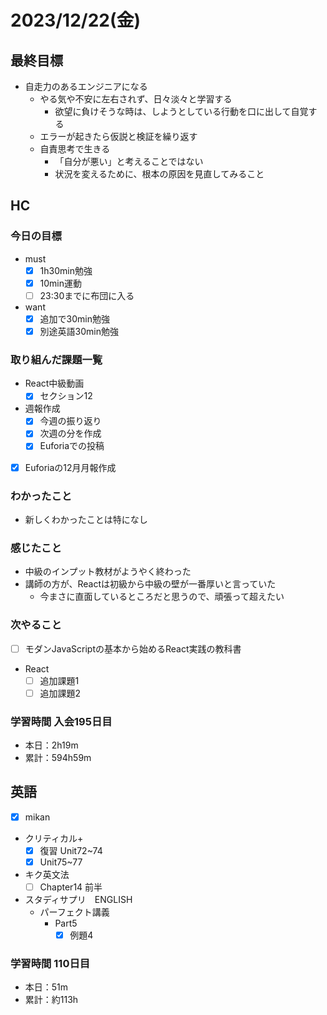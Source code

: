 # 2023/12/22(金)

## 最終目標

- 自走力のあるエンジニアになる
  - やる気や不安に左右されず、日々淡々と学習する
    - 欲望に負けそうな時は、しようとしている行動を口に出して自覚する
  - エラーが起きたら仮説と検証を繰り返す
  - 自責思考で生きる
    - 「自分が悪い」と考えることではない
    - 状況を変えるために、根本の原因を見直してみること

## HC

### 今日の目標

- must
  - [x] 1h30min勉強
  - [x] 10min運動
  - [ ] 23:30までに布団に入る

- want
  - [x] 追加で30min勉強
  - [x] 別途英語30min勉強

### 取り組んだ課題一覧

- React中級動画
  - [x] セクション12

- 週報作成
  - [x] 今週の振り返り
  - [x] 次週の分を作成
  - [x] Euforiaでの投稿

- [x] Euforiaの12月月報作成

### わかったこと

- 新しくわかったことは特になし

### 感じたこと

- 中級のインプット教材がようやく終わった
- 講師の方が、Reactは初級から中級の壁が一番厚いと言っていた
  - 今まさに直面しているところだと思うので、頑張って超えたい

### 次やること

- [ ] モダンJavaScriptの基本から始めるReact実践の教科書

- React
  - [ ] 追加課題1
  - [ ] 追加課題2

### 学習時間 入会195日目

- 本日：2h19m
- 累計：594h59m

## 英語

- [x] mikan
- クリティカル+
  - [x] 復習 Unit72~74
  - [x] Unit75~77

- キク英文法
  - [ ] Chapter14 前半

- スタディサプリ　ENGLISH
  - パーフェクト講義
    - Part5
      - [x] 例題4

### 学習時間 110日目

- 本日：51m
- 累計：約113h
